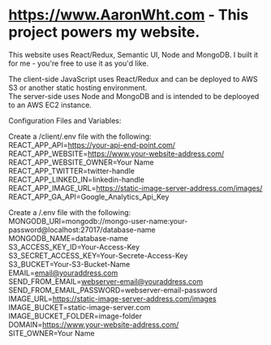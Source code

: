 # https://www.AaronWht.com - This project powers my website.  
This website uses React/Redux, Semantic UI, Node and MongoDB.  I built it for me - you're free to use it as you'd like.    

The client-side JavaScript uses React/Redux and can be deployed to AWS S3 or another static hosting environment.  
The server-side uses Node and MongoDB and is intended to be deplooyed to an AWS EC2 instance.  

Configuration Files and Variables:  

Create a /client/.env file with the following:  
REACT_APP_API=https://your-api-end-point.com/  
REACT_APP_WEBSITE=https://www.your-website-address.com/  
REACT_APP_WEBSITE_OWNER=Your Name  
REACT_APP_TWITTER=twitter-handle  
REACT_APP_LINKED_IN=linkedin-handle  
REACT_APP_IMAGE_URL=https://static-image-server-address.com/images/  
REACT_APP_GA_API=Google_Analytics_Api_Key    

Create a /.env file with the following:  
MONGODB_URI=mongodb://mongo-user-name:your-password@localhost:27017/database-name  
MONGODB_NAME=database-name  
S3_ACCESS_KEY_ID=Your-Access-Key  
S3_SECRET_ACCESS_KEY=Your-Secrete-Access-Key  
S3_BUCKET=Your-S3-Bucket-Name  
EMAIL=email@youraddress.com  
SEND_FROM_EMAIL=webserver-email@youraddress.com  
SEND_FROM_EMAIL_PASSWORD=webserver-email-password  
IMAGE_URL=https://static-image-server-address.com/images  
IMAGE_BUCKET=static-image-server.com  
IMAGE_BUCKET_FOLDER=image-folder  
DOMAIN=https://www.your-website-address.com/  
SITE_OWNER=Your Name

